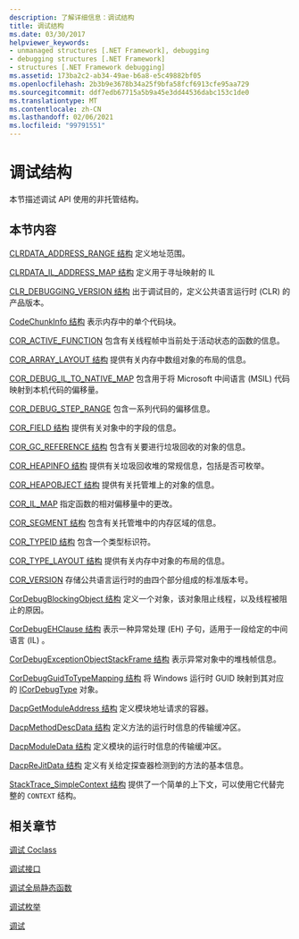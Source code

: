 ```yaml
---
description: 了解详细信息：调试结构
title: 调试结构
ms.date: 03/30/2017
helpviewer_keywords:
- unmanaged structures [.NET Framework], debugging
- debugging structures [.NET Framework]
- structures [.NET Framework debugging]
ms.assetid: 173ba2c2-ab34-49ae-b6a8-e5c49882bf05
ms.openlocfilehash: 2b3b9e3678b34a25f9bfa58fcf6913cfe95aa729
ms.sourcegitcommit: ddf7edb67715a5b9a45e3dd44536dabc153c1de0
ms.translationtype: MT
ms.contentlocale: zh-CN
ms.lasthandoff: 02/06/2021
ms.locfileid: "99791551"
---
```

# <a name="debugging-structures"></a>调试结构

本节描述调试 API 使用的非托管结构。

## <a name="in-this-section"></a>本节内容

 [CLRDATA_ADDRESS_RANGE 结构](clrdata-address-range-structure.md) 定义地址范围。

 [CLRDATA_IL_ADDRESS_MAP 结构](clrdata-il-address-map-structure.md) 定义用于寻址映射的 IL

 [CLR_DEBUGGING_VERSION 结构](clr-debugging-version-structure.md) 出于调试目的，定义公共语言运行时 (CLR) 的产品版本。

 [CodeChunkInfo 结构](codechunkinfo-structure.md) 表示内存中的单个代码块。

 [COR_ACTIVE_FUNCTION](cor-active-function-structure.md) 包含有关线程帧中当前处于活动状态的函数的信息。

 [COR_ARRAY_LAYOUT 结构](cor-array-layout-structure.md) 提供有关内存中数组对象的布局的信息。

 [COR_DEBUG_IL_TO_NATIVE_MAP](cor-debug-il-to-native-map-structure.md) 包含用于将 Microsoft 中间语言 (MSIL) 代码映射到本机代码的偏移量。

 [COR_DEBUG_STEP_RANGE](cor-debug-step-range-structure.md) 包含一系列代码的偏移信息。

 [COR_FIELD 结构](cor-field-structure.md) 提供有关对象中的字段的信息。

 [COR_GC_REFERENCE 结构](cor-gc-reference-structure.md) 包含有关要进行垃圾回收的对象的信息。

 [COR_HEAPINFO 结构](cor-heapinfo-structure.md) 提供有关垃圾回收堆的常规信息，包括是否可枚举。

 [COR_HEAPOBJECT 结构](cor-heapobject-structure.md) 提供有关托管堆上的对象的信息。

 [COR_IL_MAP](cor-il-map-structure.md) 指定函数的相对偏移量中的更改。

 [COR_SEGMENT 结构](cor-segment-structure.md) 包含有关托管堆中的内存区域的信息。

 [COR_TYPEID 结构](cor-typeid-structure.md) 包含一个类型标识符。

 [COR_TYPE_LAYOUT 结构](cor-type-layout-structure.md) 提供有关内存中对象的布局的信息。

 [COR_VERSION](cor-version-structure.md) 存储公共语言运行时的由四个部分组成的标准版本号。

 [CorDebugBlockingObject 结构](cordebugblockingobject-structure.md) 定义一个对象，该对象阻止线程，以及线程被阻止的原因。

 [CorDebugEHClause 结构](cordebugehclause-structure.md) 表示一种异常处理 (EH) 子句，适用于一段给定的中间语言 (IL) 。

 [CorDebugExceptionObjectStackFrame 结构](cordebugexceptionobjectstackframe-structure.md) 表示异常对象中的堆栈帧信息。

 [CorDebugGuidToTypeMapping 结构](cordebugguidtotypemapping-structure.md) 将 Windows 运行时 GUID 映射到其对应的 [ICorDebugType](icordebugtype-interface.md) 对象。

 [DacpGetModuleAddress 结构](dacpgetmoduleaddress-structure.md) 定义模块地址请求的容器。

 [DacpMethodDescData 结构](dacpmethoddescdata-structure.md) 定义方法的运行时信息的传输缓冲区。

 [DacpModuleData 结构](dacpmoduledata-structure.md) 定义模块的运行时信息的传输缓冲区。

 [DacpReJitData 结构](dacprejitdata-structure.md) 定义有关给定探查器检测到的方法的基本信息。

 [StackTrace_SimpleContext 结构](stacktrace-simplecontext-structure.md) 提供了一个简单的上下文，可以使用它代替完整的 `CONTEXT` 结构。

## <a name="related-sections"></a>相关章节

 [调试 Coclass](debugging-coclasses.md)

 [调试接口](debugging-interfaces.md)

 [调试全局静态函数](debugging-global-static-functions.md)

 [调试枚举](debugging-enumerations.md)

 [调试](index.md)
